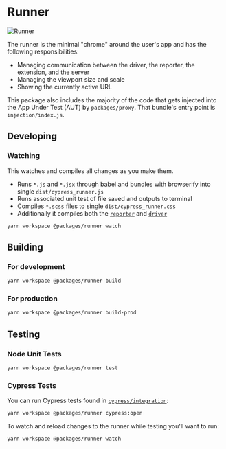 # Runner

![Runner](https://cloud.githubusercontent.com/assets/1157043/17947042/e9352ae2-6a18-11e6-85af-3670c7cfba03.png)

The runner is the minimal "chrome" around the user's app and has the following responsibilities:

- Managing communication between the driver, the reporter, the extension, and the server
- Managing the viewport size and scale
- Showing the currently active URL

This package also includes the majority of the code that gets injected into the App Under Test (AUT) by `packages/proxy`. That bundle's entry point is `injection/index.js`.

## Developing

### Watching

This watches and compiles all changes as you make them.

- Runs `*.js` and `*.jsx` through babel and bundles with browserify into single `dist/cypress_runner.js`
- Runs associated unit test of file saved and outputs to terminal
- Compiles `*.scss` files to single `dist/cypress_runner.css`
- Additionally it compiles both the [`reporter`](../reporter) and [`driver`](../driver)

```bash
yarn workspace @packages/runner watch
```

## Building

### For development

```bash
yarn workspace @packages/runner build
```

### For production

```bash
yarn workspace @packages/runner build-prod
```

## Testing

### Node Unit Tests

```bash
yarn workspace @packages/runner test
```

### Cypress Tests

You can run Cypress tests found in [`cypress/integration`](./cypress/integration):
```bash
yarn workspace @packages/runner cypress:open
```

To watch and reload changes to the runner while testing you'll want to run:
```bash
yarn workspace @packages/runner watch
```
